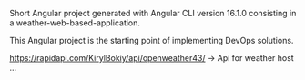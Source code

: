 Short Angular project generated with Angular CLI version 16.1.0 consisting in a weather-web-based-application. 

This Angular project is the starting point of implementing DevOps solutions.


https://rapidapi.com/KirylBokiy/api/openweather43/ -> Api for weather host ...